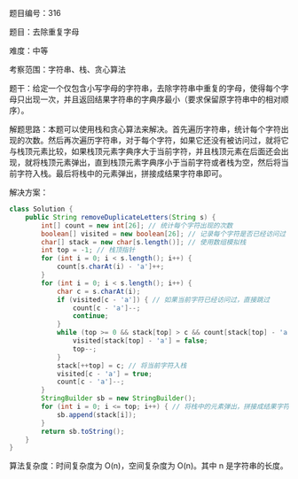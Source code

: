 题目编号：316

题目：去除重复字母

难度：中等

考察范围：字符串、栈、贪心算法

题干：给定一个仅包含小写字母的字符串，去除字符串中重复的字母，使得每个字母只出现一次，并且返回结果字符串的字典序最小（要求保留原字符串中的相对顺序）。

解题思路：本题可以使用栈和贪心算法来解决。首先遍历字符串，统计每个字符出现的次数。然后再次遍历字符串，对于每个字符，如果它还没有被访问过，就将它与栈顶元素比较，如果栈顶元素字典序大于当前字符，并且栈顶元素在后面还会出现，就将栈顶元素弹出，直到栈顶元素字典序小于当前字符或者栈为空，然后将当前字符入栈。最后将栈中的元素弹出，拼接成结果字符串即可。

解决方案：

```java
class Solution {
    public String removeDuplicateLetters(String s) {
        int[] count = new int[26]; // 统计每个字符出现的次数
        boolean[] visited = new boolean[26]; // 记录每个字符是否已经访问过
        char[] stack = new char[s.length()]; // 使用数组模拟栈
        int top = -1; // 栈顶指针
        for (int i = 0; i < s.length(); i++) {
            count[s.charAt(i) - 'a']++;
        }
        for (int i = 0; i < s.length(); i++) {
            char c = s.charAt(i);
            if (visited[c - 'a']) { // 如果当前字符已经访问过，直接跳过
                count[c - 'a']--;
                continue;
            }
            while (top >= 0 && stack[top] > c && count[stack[top] - 'a'] > 0) { // 如果栈顶元素字典序大于当前字符，并且栈顶元素在后面还会出现，就将栈顶元素弹出
                visited[stack[top] - 'a'] = false;
                top--;
            }
            stack[++top] = c; // 将当前字符入栈
            visited[c - 'a'] = true;
            count[c - 'a']--;
        }
        StringBuilder sb = new StringBuilder();
        for (int i = 0; i <= top; i++) { // 将栈中的元素弹出，拼接成结果字符串
            sb.append(stack[i]);
        }
        return sb.toString();
    }
}
```

算法复杂度：时间复杂度为 O(n)，空间复杂度为 O(n)。其中 n 是字符串的长度。